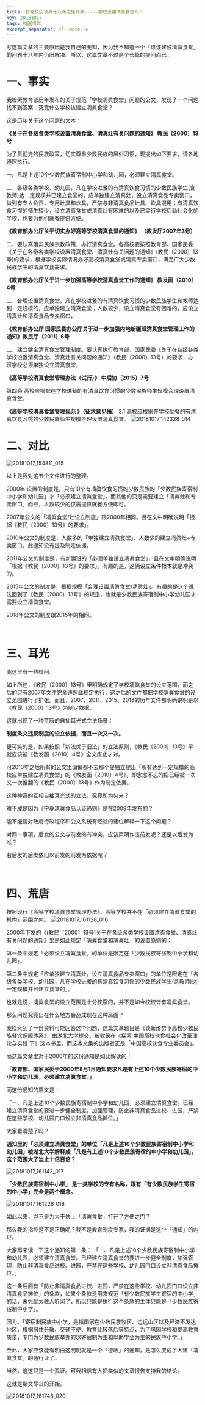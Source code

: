 ```yaml
---
title: 目睹校园凊眞十八年之怪现状-----学校该建凊眞食堂吗？
key: 20181017
tags: 校园凊眞
excerpt_separator: <!--more-->
---
```


写这篇文章的主要原因是我自己的无知，因为我不知道一个「谁该建设凊眞食堂」的问题十八年内仍旧解决。所以，这篇文章不过是个长篇的提问而已。

# 一、事实

我检索教育部历年发布的关于规范「学校凊眞食堂」问题的公文，发现了一个问题找不到答案：究竟什么学校该建立凊眞食堂？

这是历年关于这个问题的文本：

**《关于在各级各类学校设置清真食堂、清真灶有关问题的通知》  教民〔2000〕13号**

为了贯彻党的民族政策，切实尊重少数民族的风俗习惯，现提出如下要求，请各地遵照执行。

一、凡是上述10个少数民族寄宿制中小学和幼儿园，必须建立清真食堂。

二、各级各类学校、幼儿园，凡在学校进餐的有清真饮食习惯的少数民族学生(含教师)达一定规模并已建立食堂的，应单独建立清真灶，设立清真食品专卖窗口，做到有专人负责，专用灶具和炊具，严禁与非清真食品灶具、炊具混用；有清真饮食习惯的师生较少，设立清真食堂或清真灶有困难的以及已实行学校后勤社会化的学校，也要为他们就餐提供方便。
<!--more-->
**《教育部办公厅关于切实办好高等学校清真食堂的通知》     （教发厅2007年3号）**

二、要认真落实民族宗教政策，办好清真食堂。各高校要按照教育部、国家民委《关于在各级各类学校设置清真食堂、清真灶有关问题的通知》(教民〔2000〕13号)的要求，根据学校实际情况办好高校清真食堂或清真专卖窗口，满足广大少数民族学生的清真饮食需求。

**《教育部办公厅关于进一步加强高等学校清真食堂工作的通知》 教发函〔2010〕4号**

二、合理设置清真食堂。凡在学校进餐的有清真饮食习惯的少数民族学生和教师达到一定规模的，应单独建立清真食堂；人数较少，设立清真食堂有困难的，应设立清真灶和清真食品专卖窗口，

**《教育部办公厅 国家民委办公厅关于进一步加强内地新疆班清真食堂管理工作的通知》教民厅〔2011〕6号**

二、建立健全清真食堂管理制度。要认真执行教育部、国家民委《关于在各级各类学校设置清真食堂、清真灶有关问题的通知》（教民〔2000〕13号）的要求，办班学校必须单独设立清真食堂，

**《高等学校清真食堂管理办法（试行）》 中后协〔2015〕7号**

​第四条 高校应根据在学校进餐的有清真饮食习惯的少数民族师生规模合理设置清真食堂，

**《高等学校清真食堂管理规范 》（征求意见稿）**
3.1 高校应根据在学校就餐的有清真饮食习惯的少数民族师生规模合理设置清真食堂。
![20181017_142328_014](/assets/images/20181017_142328_014.jpg)


# 二、对比

![20181017_154811_015](/assets/images/20181017_154811_015.jpg)

以上是我对这五个文件进行的整理。

2000年 设置的制度是，只有10个有凊眞饮食习惯的少数民族的「少数民族寄宿制中小学和幼儿园」才「必须建立凊眞食堂」。而其他的只是需要建立「凊眞灶和专卖窗口」而已，人数较少的仅需提供就餐方便即可。

2007年公文的「凊眞食堂/灶设立制度」跟2000年相同。且在文中明确说明「根据《教民〔2000〕13号》的要求」。

​2010年公文的制度是，人数多的「单独建立凊眞食堂」、人数少的建立凊眞灶+专卖窗口。此通知没有提及制定依据。

2011年公文的制度是，有新疆班的「必须单独设立凊眞食堂」，且在文中明确说明「根据《教民〔2000〕13号》的要求」。有趣的是，这俩设立条件根本就是冲突的。

​2015年公文的制度是，根据规模「合理设置凊眞食堂/凊眞灶」。有趣的是这个说法回到了《教民〔2000〕13号》的规定，也就是少数民族寄宿制中小学幼儿园才需要设立凊眞食堂。

2018年公文的制度跟2015年的相同。

​

# 三、耳光

​我这里有一些疑问。

如上所述，《教民〔2000〕13号》里明确规定了学校凊眞食堂的设立范围，而之后的只有2007年文件完全遵照此规定执行，这之后的文件都把学校凊眞食堂的设立范围进行了扩张。而且，2007、2011、2015、2018的历年文件都明确说明是以《教民〔2000〕13号》为制定依据。

这就出现了一种荒唐的自抽耳光式立法场景：

**制度条文违反制度的设立依据，而且一次又一次。**

更可笑的是，如果按照「新法优于旧法」的立法原则，《教民〔2000〕13号》早就应该被《教发函〔2010〕4号》全文废止才对。

可2010年之后所有的公文里偏偏都不去那个提独立提出「所有达到一定规模的高校应单独建立凊眞食堂」的《教发函〔2010〕4号》，却念念不忘的把已经被一次又一次推翻的《教民〔2000〕13号》作为制定依据。

这种神奇的互相自抽耳光式的立法，究竟所为何来？

难不成是因为《宁夏凊眞食品认证通则》是在2009年发布的？

能不能请对政府行政程序和公文系统有经验的诸位解释一下这个问题？

对同一事项，后发的公文与前发的有冲突，应该声明作废前发呢？还是以后发为准？

若后发的后发依旧以前发的前发为依据呢？

​

# 四、荒唐

按照现行《高等学校凊眞食堂管理办法》，高等学校并不在「必须建立凊眞食堂的机构」范围之内。
![20181017_161128_016](/assets/images/20181017_161128_016.jpg)

2000年下发的《(教民〔2000〕13号)关于在各级各类学校设置清真食堂、清真灶有关问题的通知》里是如此规定「凊眞食堂和凊眞灶」的设置原则的：

第一条中规定「必须设立凊眞食堂」的单位是限定在「少数民族寄宿制中小学和幼儿园」。

第二条中规定「应单独建立清真灶，设立清真食品专卖窗口」的单位是限定在「各级各类学校、幼儿园，凡在学校进餐的有清真饮食习惯的少数民族学生(含教师)达一定规模并已建立食堂的」。

也就是说，凊眞食堂的设立范围是十分狭窄的，并不是如今校校皆有凊眞食堂。

那么问题究竟出在什么地方会造成现在这种局面？

我检索到了一份资料可能回答这个问题，这篇文章题目是《谈新形势下高校少数民族餐饮保障体系》、由湖北大学提交、被收录在《探索 中国高校伙食社会化改革理论与实践 下》这本书里。而这本文集的出版者正是「中国高校伙食专业委员会」。

而这篇文章里对于2000年的这份通知是如此解读的：

**「教育部、国家民委于2000年8月1日通知要求凡是有上述10个少数民族寄宿的中小学和幼儿园，必须建立凊眞食堂。」**

而这份通知的原文是：

「一、凡是上述10个少数民族寄宿制中小学和幼儿园，必须建立清真食堂。已经建立清真食堂的要进一步健全制度，加强管理，防止非清真食品进校、进园，严禁在这些学校、幼儿园门口设立非清真食品摊位。」

大家看清楚了吗？

**通知里的「必须建立凊眞食堂」的单位「凡是上述10个少数民族寄宿制中小学和幼儿园」被湖北大学解释成「凡是有上述10个少数民族寄宿的中小学和幼儿园」，这个范围大了岂止十倍百倍？**

![20181017_161143_017](/assets/images/20181017_161143_017.jpg)

**「少数民族寄宿制中小学」 是一类学校的专有名称，跟有「有少数民族学生寄宿的中小学」完全是两个概念。**



![20181017_161226_018](/assets/images/20181017_161226_018.jpg)

如此以来，岂不是为大干快上「凊眞食堂」打开了方便之门？

那么我的指控是不是正确呢？我不是教育制度专家，我的证据是这个「通知」的内证。

大家再来读一下这个通知的第一条：
「一、凡是上述10个少数民族寄宿制中小学和幼儿园，必须建立清真食堂。已经建立清真食堂的要进一步健全制度，加强管理，防止非清真食品进校、进园，严禁在这些学校、幼儿园门口设立非清真食品摊位。」

这一条后面有「防止非清真食品进校、进园，严禁在这些学校、幼儿园门口设立非清真食品摊位」的条款，如果个条款是用来规范「有少数民族学生寄宿的中小学」的话，未免就太骇人听闻了，所以只能是执行这个条款的主体只能是「少数民族寄宿制中小学」。

因为，「寄宿制民族中小学，是指国家在少数民族牧区、边远山区以及经济不发达地区，根据居住分散、交通不便、教育比较落后等特点，为了巩固学校和提高教育质量，专门为少数民族举办的以寄宿制为主和以助学金为主的民族中小学。」


至此，大家应该能看明白这明明就是一个「德政」的通知，是怎么变成了大建「凊眞食堂」的通行证了。

当然，这这只是一个孤证。可我相信有大把类似的文章报告支持我的结论。

这就是斯文尽丧的开始。

![20181017_161748_020](/assets/images/20181017_161748_020.jpg)
